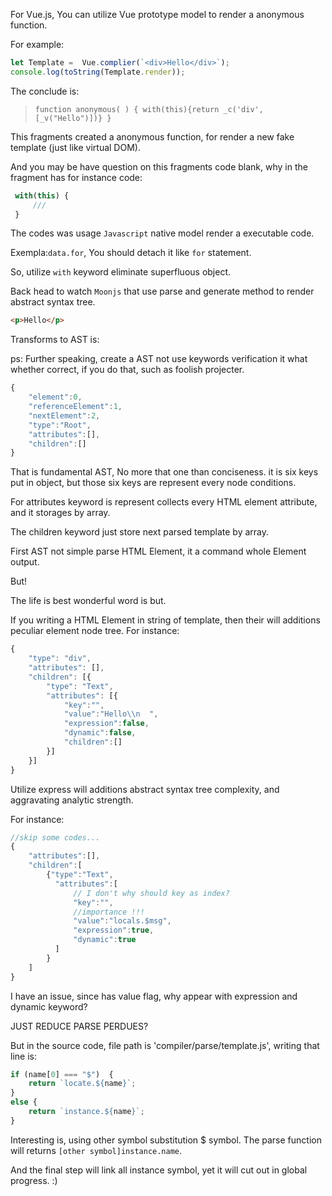 For Vue.js, You can utilize Vue prototype model to render a anonymous function.

For example:

```js
let Template =  Vue.complier(`<div>Hello</div>`);
console.log(toString(Template.render));
```

The conclude is:


> `function anonymous(
) {
with(this){return _c('div',[_v("Hello")])}
}`

This fragments created a anonymous function, for render a new fake template (just like virtual DOM).

And you may be have question on this fragments code blank, why in the fragment has for instance code:


```js
 with(this) {
     ///
 }
```


The codes was usage `Javascript` native model render a executable code. 

Exempla:`data.for`, You should detach it like `for` statement.

So, utilize `with` keyword eliminate superfluous object.

Back head to watch `Moonjs` that use parse and generate method to render abstract syntax tree.

```html
<p>Hello</p>
```

Transforms to  AST is:

ps: Further speaking, create a AST not use keywords verification it what whether correct, if you do that, such as foolish projecter. 

```js
{
    "element":0,
    "referenceElement":1,
    "nextElement":2,
    "type":"Root",
    "attributes":[],
    "children":[] 
}
```

That is fundamental AST, No more that one than conciseness. it is six keys put in object, but those six keys are represent every node conditions.

For attributes keyword is represent collects every HTML element attribute, and it storages by array.

The children keyword just store next parsed template by array.

First AST not simple parse HTML Element, it a command whole Element output.

But!

The life is best wonderful word is but.

If you writing a HTML Element in string of template, then their will additions peculiar element node tree. For instance:

```js
{
    "type": "div",
    "attributes": [],
    "children": [{
        "type": "Text",
        "attributes": [{
            "key":"",
            "value":"Hello\\n  ",
            "expression":false,
            "dynamic":false,
            "children":[]
        }]
    }]
}
```

Utilize express will additions abstract syntax tree complexity, and aggravating analytic strength.

For instance:


```js
//skip some codes...
{
    "attributes":[],
    "children":[
        {"type":"Text",
          "attributes":[
              // I don't why should key as index?
              "key":"",
              //importance !!!
              "value":"locals.$msg",
              "expression":true,
              "dynamic":true
          ]
        }
    ]
}
```

I have an issue, since has value flag, why appear with expression and dynamic keyword?

JUST REDUCE PARSE PERDUES?

But in the source code, file path is 'compiler/parse/template.js', writing that line is:

```js
if (name[0] === "$")  {
    return `locate.${name}`;
}
else {
    return `instance.${name}`;
}
```

Interesting is, using other symbol substitution $ symbol. The parse function will returns `[other symbol]instance.name`.

And the final step will link all instance symbol, yet it will cut out in global progress. :)